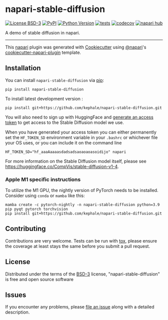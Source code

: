 # napari-stable-diffusion

[![License BSD-3](https://img.shields.io/pypi/l/napari-stable-diffusion.svg?color=green)](https://github.com/kephale/napari-stable-diffusion/raw/main/LICENSE)
[![PyPI](https://img.shields.io/pypi/v/napari-stable-diffusion.svg?color=green)](https://pypi.org/project/napari-stable-diffusion)
[![Python Version](https://img.shields.io/pypi/pyversions/napari-stable-diffusion.svg?color=green)](https://python.org)
[![tests](https://github.com/kephale/napari-stable-diffusion/workflows/tests/badge.svg)](https://github.com/kephale/napari-stable-diffusion/actions)
[![codecov](https://codecov.io/gh/kephale/napari-stable-diffusion/branch/main/graph/badge.svg)](https://codecov.io/gh/kephale/napari-stable-diffusion)
[![napari hub](https://img.shields.io/endpoint?url=https://api.napari-hub.org/shields/napari-stable-diffusion)](https://napari-hub.org/plugins/napari-stable-diffusion)

A demo of stable diffusion in napari.

----------------------------------

This [napari] plugin was generated with [Cookiecutter] using [@napari]'s [cookiecutter-napari-plugin] template.

<!--
Don't miss the full getting started guide to set up your new package:
https://github.com/napari/cookiecutter-napari-plugin#getting-started

and review the napari docs for plugin developers:
https://napari.org/stable/plugins/index.html
-->

## Installation

You can install `napari-stable-diffusion` via [pip]:

    pip install napari-stable-diffusion

To install latest development version :

    pip install git+https://github.com/kephale/napari-stable-diffusion.git

You will also need to sign up with HuggingFace and [generate an access
token](https://huggingface.co/docs/hub/security-tokens) to get access to the
Stable Diffusion model we use.

When you have generated your access token you can either permanently
set the `HF_TOKEN_SD` environment variable in your `.bashrc` or whichever file
your OS uses, or you can include it on the command line

```
HF_TOKEN_SD="hf_aaaAaaaasdadsadsaoaoaoasoidijo" napari
```

For more information on the Stable Diffusion model itself, please see https://huggingface.co/CompVis/stable-diffusion-v1-4.

### Apple M1 specific instructions

To utilize the M1 GPU, the nightly version of PyTorch needs to be
installed. Consider using `conda` or `mamba` like this:

```
mamba create -c pytorch-nightly -n napari-stable-diffusion python=3.9 pip pyqt pytorch torchvision
pip install git+https://github.com/kephale/napari-stable-diffusion.git
```

## Contributing

Contributions are very welcome. Tests can be run with [tox], please ensure
the coverage at least stays the same before you submit a pull request.

## License

Distributed under the terms of the [BSD-3] license,
"napari-stable-diffusion" is free and open source software

## Issues

If you encounter any problems, please [file an issue] along with a detailed description.

[napari]: https://github.com/napari/napari
[Cookiecutter]: https://github.com/audreyr/cookiecutter
[@napari]: https://github.com/napari
[MIT]: http://opensource.org/licenses/MIT
[BSD-3]: http://opensource.org/licenses/BSD-3-Clause
[GNU GPL v3.0]: http://www.gnu.org/licenses/gpl-3.0.txt
[GNU LGPL v3.0]: http://www.gnu.org/licenses/lgpl-3.0.txt
[Apache Software License 2.0]: http://www.apache.org/licenses/LICENSE-2.0
[Mozilla Public License 2.0]: https://www.mozilla.org/media/MPL/2.0/index.txt
[cookiecutter-napari-plugin]: https://github.com/napari/cookiecutter-napari-plugin

[file an issue]: https://github.com/kephale/napari-stable-diffusion/issues

[napari]: https://github.com/napari/napari
[tox]: https://tox.readthedocs.io/en/latest/
[pip]: https://pypi.org/project/pip/
[PyPI]: https://pypi.org/
